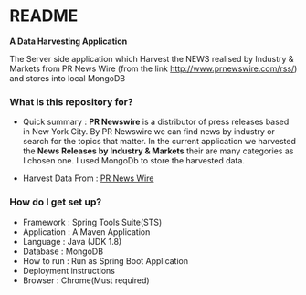 # README #

**A Data Harvesting Application**

The Server side application which Harvest the NEWS realised by Industry & Markets from PR News Wire (from the link http://www.prnewswire.com/rss/) and stores into local MongoDB

### What is this repository for? ###

* Quick summary : 
     **PR Newswire** is a distributor of press releases based in New York City. By PR Newswire we can find news by industry or search for the topics that matter. In the current application we harvested the **News Releases by Industry & Markets** their are many categories as I chosen one. I used MongoDb to store the harvested data. 

* Harvest Data From : [PR News Wire](http://www.prnewswire.com/rss/)

### How do I get set up? ###

* Framework : Spring Tools Suite(STS) 
* Application : A Maven Application
* Language : Java (JDK 1.8)
* Database : MongoDB
* How to run : Run as Spring Boot Application
* Deployment instructions 
* Browser : Chrome(Must required)
